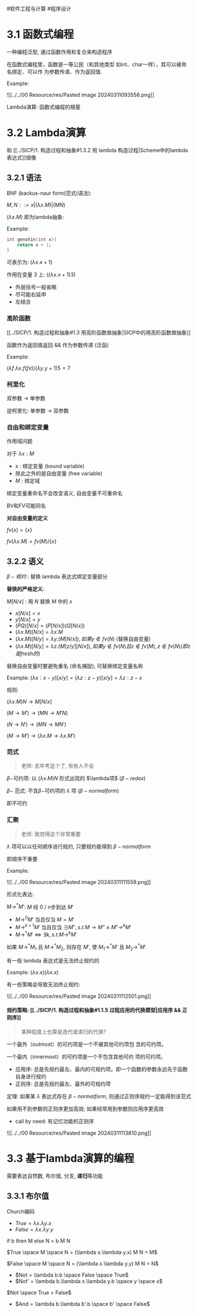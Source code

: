 #软件工程与计算 #程序设计 

# 3.1 函数式编程

一种编程泛型, 通过函数作用和复合来构造程序

在函数式编程里，函数是一等公民（和其他类型 如int、char一样），其可以被命名绑定、可以作 为参数传递、作为返回值.

Example: 

![[../../00 Resource/res/Pasted image 20240311093558.png]]

Lambda演算: 函数式编程的根基

# 3.2 Lambda演算

和 [[../SICP/1. 构造过程和抽象#1.3.2 用 lambda 构造过程|Scheme中的lambda表达式]]很像

## 3.2.1 语法

BNF (backus-naur form)范式(语法): 

$M, N ::= x | (\lambda x . M) | (MN)$ 

$(\lambda x.M)$ 即为lambda抽象: 

Example:

```c
int genshin(int x){
	return x + 1;
}
```                           

可表示为: $(\lambda x.x + 1)$

作用在变量 3 上: $((\lambda x.x + 1)3)$

- 外层括号一般省略
- 尽可能右延申
- 左结合

### 高阶函数

[[../SICP/1. 构造过程和抽象#1.3 用高阶函数做抽象|SICP中的用高阶函数做抽象]]

函数作为返回值返回 && 作为参数传递 (泛函)

Example: 

$(λf . λx . f( f x))(λy . y + 1)5 = 7$ 


### 柯里化

双参数 $\to$ 单参数

逆柯里化: 单参数 $\to$ 双参数

### 自由和绑定变量

作用域问题

对于 $\lambda x : M$

- $x$ : 绑定变量 (bound variable)
- 除此之外的是自由变量 (free variable)
- $M$ : 绑定域

绑定变量重命名不会改变语义, 自由变量不可重命名

BV和FV可能同名

**对自由变量的定义**

$fv(x) = \{x\}$

$fv(\lambda x.M) = fv(M) / \{x\}$


## 3.2.2 语义

$\beta - 规约$ : 替换 lambda 表达式绑定变量部分

**替换的严格定义**:

$M[N/x]$ : 用 $N$ 替换 $M$ 中的 $x$

- $x[N/x] = x$ 
- $y[N/x] = y$
- $(P Q)[N/x] = (P[N/x])(Q[N/x])$
- $(\lambda x.M)[N/x] = \lambda x.M$
- $(\lambda x.M)[N/y] = \lambda y.(M[N/x]), 如果 y \notin fv(N)$ (替换自由变量)
- $(\lambda x.M)[N/y] = \lambda z.(M[z/y][N/x]), 如果 y \notin fv(N) 且 z \notin fv(M), z \notin fv(N) (即z是fresh的)$

替换自由变量时要避免重名 (命名捕捉), 可替换绑定变量名称

Example: $(\lambda x: x - y)[x/y] = (\lambda z:z - y)[x/y] = \lambda z: z - x$

规则:

$(λx . M)N → M[N/x]$

$(M → M′) \to (MN → M′N)$ 

$(N → N′) \to (MN → MN′)$ 

$(M → M′) \to (λx . M → λx . M′)$


### 范式

> 老师: 去年考这个了, 有些人不会

$\beta -$可约项: 以 $(\lambda x. M)N$ 形式出现的 $\lambda项$ ($\beta - redex$)

$\beta -$ 范式: 不含$\beta -$可约项的 $\lambda$ 项 ($\beta - normal   form$)

即不可约


### 汇聚

> 老师: 我觉得这个非常重要

$\lambda$ 项可以以任何顺序进行规约, 只要规约能得到 $\beta - normalform$

即顺序不重要

Example:

![[../../00 Resource/res/Pasted image 20240311111559.png]]

形式化表达:

$M \to^* M'$: $M$ 经 0 / n步到达 $M'$ 

- $M \to^0 M'$ 当且仅当 $M = M'$
- $M \to^{k + 1} M'$ 当且仅当 $\exists M'', s.t. M \to M'' \land M'' \to^k M'$
- $M \to^* M' \iff \exists k, s.t. M \to^k M'$



如果 $M \to^* M_1$ 且 $M \to^* M_2$, 则存在 $M'$, 使 $M_1 \to^* M'$ 且 $M_2 \to^* M'$

有一些 lambda 表达式是无法终止规约的

Example: $(\lambda x.x)(\lambda x.x)$

有一些策略会导致无法终止规约:

![[../../00 Resource/res/Pasted image 20240311112501.png]]

#### 规约策略: [[../SICP/1. 构造过程和抽象#1.1.5 过程应用的代换模型|应用序 && 正则序]]

> 某种程度上也算是迭代或递归的代换?

一个最外（outmost）的可约项是一个不被其他可约项包 含的可约项。 

一个最内（innermost）的可约项是一个不包含其他可约 项的可约项。

- 应用序: 总是先规约最左、最内的可规约项。即一个函数的参数永远先于函数自身进行规约
- 正则序: 总是先规约最左、最外的可规约项

定理: 如果某 $\lambda$ 表达式存在 $\beta -normalform$, 则通过正则序规约一定能得到该范式

如果用不到参数则正则序更加高效; 如果经常用到参数则应用序更高效

- call by need: 有记忆功能的正则序

![[../../00 Resource/res/Pasted image 20240311113810.png]]

# 3.3 基于lambda演算的编程

需要表达自然数, 布尔值, 分支, **递归**等功能

## 3.3.1 布尔值

Church编码

- $True = \lambda x.\lambda y.x$
- $False = \lambda x.\lambda y.y$

if b then M else N = b M N

$True \space M \space N = (\lambda x.\lambda y.x) M N = M$

$False \space M \space N = (\lambda x.\lambda y.y) M N = N$

- $Not = \lambda b.b \space False \space True$
- $Not' = \lambda b.\lambda x.\lambda y.b \space y \space x$

$Not \space True = False$

- $And = \lambda b.\lambda b'.b \space b' \space False$

